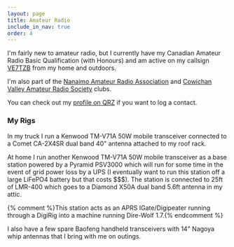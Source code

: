 ```yaml
---
layout: page
title: Amateur Radio
include_in_nav: true
order: 4
---
```


I'm fairly new to amateur radio, but I currently have my Canadian Amateur Radio Basic Qualification (with Honours) and am active on my callsign [VE7TZB](https://aprs.fi/?call=VE7TZB) from my home and outdoors.

I'm also part of the [Nanaimo Amateur Radio Association](http://www.ve7na.ca/) and [Cowichan Valley Amateur Radio Society](http://cvars.com) clubs.

You can check out my [profile on QRZ](https://www.qrz.com/db/ve7tzb) if you want to log a contact.

### My Rigs

In my truck I run a Kenwood TM-V71A 50W mobile transceiver connected to a Comet CA-2X4SR dual band 40" antenna attached to my roof rack.

At home I run another Kenwood TM-V71A 50W mobile transceiver as a base station powered by a Pyramid PSV3000 which will run for some time in the event of grid power loss by a UPS (I eventually want to run this station off a large LiFePO4 battery but that costs $$$). The station is connected to 25ft of LMR-400 which goes to a Diamond X50A dual band 5.6ft antenna in my attic.

{% comment %}This station acts as an APRS IGate/Digipeater running through a DigiRig into a machine running Dire-Wolf 1.7.{% endcomment %}

I also have a few spare Baofeng handheld transceivers with 14" Nagoya whip antennas that I bring with me on outings.
